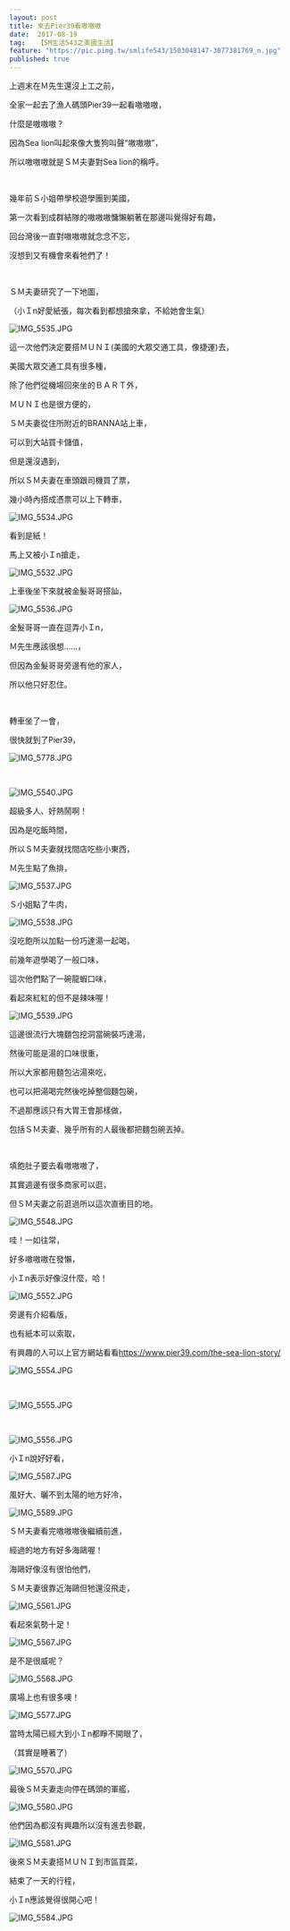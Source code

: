 ```yaml
---
layout: post
title: 來去Pier39看嗷嗷嗷
date:  2017-08-19
tag:   【SM生活543之美國生活】
feature: "https://pic.pimg.tw/smlife543/1503048147-3077381769_n.jpg"
published: true 
---
```

<p>上週末在Ｍ先生還沒上工之前，</p>

<p>全家一起去了漁人碼頭Pier39一起看嗷嗷嗷，</p>

<p>什麼是嗷嗷嗷？</p>

<p>因為Sea lion叫起來像大隻狗叫聲“嗷嗷嗷”，</p>

<p>所以嗷嗷嗷就是ＳＭ夫妻對Sea lion的稱呼。</p>

<p>&nbsp;</p>

<p>幾年前Ｓ小姐帶學校遊學團到美國，</p>

<p>第一次看到成群結隊的嗷嗷嗷慵懶躺著在那邊叫覺得好有趣，</p>

<p>回台灣後一直對嗷嗷嗷就念念不忘，</p>

<p>沒想到又有機會來看牠們了！</p>

<p>&nbsp;</p>

<p>ＳＭ夫妻研究了一下地圖，</p>

<p>（小Ｉn好愛紙張，每次看到都想搶來拿，不給她會生氣）</p>

<p><img alt="IMG_5535.JPG" src="https://pic.pimg.tw/smlife543/1503048147-3077381769_n.jpg" title="IMG_5535.JPG"></p>

<p>這一次他們決定要搭ＭＵＮＩ(美國的大眾交通工具，像捷運)去，</p>

<p>美國大眾交通工具有很多種，</p>

<p>除了他們從機場回來坐的ＢＡＲＴ外，</p>

<p>ＭＵＮＩ也是很方便的，</p>

<p>ＳＭ夫妻從住所附近的BRANNA站上車，</p>

<p>可以到大站買卡儲值，</p>

<p>但是還沒遇到，</p>

<p>所以ＳＭ夫妻在車頭跟司機買了票，</p>

<p>幾小時內搭成憑票可以上下轉車，</p>

<p><img alt="IMG_5534.JPG" src="https://pic.pimg.tw/smlife543/1503048157-4020092760_n.jpg" title="IMG_5534.JPG"></p>

<p>看到是紙！</p>

<p>馬上又被小Ｉn搶走，</p>

<p><img alt="IMG_5532.JPG" src="https://pic.pimg.tw/smlife543/1503048170-2354961645_n.jpg" title="IMG_5532.JPG"></p>

<p>上車後坐下來就被金髮哥哥搭訕，</p>

<p><img alt="IMG_5536.JPG" src="https://pic.pimg.tw/smlife543/1503048194-3837275113_n.jpg" title="IMG_5536.JPG"></p>

<p>金髮哥哥一直在逗弄小Ｉn，</p>

<p>Ｍ先生應該很想......，</p>

<p>但因為金髮哥哥旁邊有他的家人，</p>

<p>所以他只好忍住。</p>

<p>&nbsp;</p>

<p>轉車坐了一會，</p>

<p>很快就到了Pier39，</p>

<p><img alt="IMG_5778.JPG" src="https://pic.pimg.tw/smlife543/1503208098-2489189022_n.jpg" title="IMG_5778.JPG"></p>

<p>&nbsp;</p>

<p><img alt="IMG_5540.JPG" src="https://pic.pimg.tw/smlife543/1503048257-1737809906_n.jpg" title="IMG_5540.JPG"></p>

<p>超級多人、好熱鬧啊！</p>

<p>因為是吃飯時間，</p>

<p>所以ＳＭ夫妻就找間店吃些小東西，</p>

<p>Ｍ先生點了魚排，</p>

<p><img alt="IMG_5537.JPG" src="https://pic.pimg.tw/smlife543/1503048217-55508733_n.jpg" title="IMG_5537.JPG"></p>

<p>Ｓ小姐點了牛肉，</p>

<p><img alt="IMG_5538.JPG" src="https://pic.pimg.tw/smlife543/1503048230-3325377167_n.jpg" title="IMG_5538.JPG"></p>

<p>沒吃飽所以加點一份巧達湯一起喝，</p>

<p>前幾年遊學喝了一般口味，</p>

<p>這次他們點了一碗龍蝦口味，</p>

<p>看起來紅紅的但不是辣味喔！</p>

<p><img alt="IMG_5539.JPG" src="https://pic.pimg.tw/smlife543/1503048241-292242171_n.jpg" title="IMG_5539.JPG"></p>

<p>這邊很流行大塊麵包挖洞當碗裝巧達湯，</p>

<p>然後可能是湯的口味很重，</p>

<p>所以大家都用麵包沾湯來吃，</p>

<p>也可以把湯喝完然後吃掉整個麵包碗，</p>

<p>不過那應該只有大胃王會那樣做，</p>

<p>包括ＳＭ夫妻、幾乎所有的人最後都把麵包碗丟掉。</p>

<p>&nbsp;</p>

<p>填飽肚子要去看嗷嗷嗷了，</p>

<p>其實週邊有很多商家可以逛，</p>

<p>但ＳＭ夫妻之前逛過所以這次直衝目的地。</p>

<p><img alt="IMG_5548.JPG" src="https://pic.pimg.tw/smlife543/1503048272-766284065_n.jpg" title="IMG_5548.JPG"></p>

<p>哇！一如往常，</p>

<p>好多嗷嗷嗷在發懶，</p>

<p>小Ｉn表示好像沒什麼，哈！</p>

<p><img alt="IMG_5552.JPG" src="https://pic.pimg.tw/smlife543/1503048286-3524354640_n.jpg" title="IMG_5552.JPG"></p>

<p>旁邊有介紹看版，</p>

<p>也有紙本可以索取，</p>

<p>有興趣的人可以上官方網站看看<a href="https://www.pier39.com/the-sea-lion-story/">https://www.pier39.com/the-sea-lion-story/</a></p>

<p><img alt="IMG_5554.JPG" src="https://pic.pimg.tw/smlife543/1503048315-3131504727_n.jpg" title="IMG_5554.JPG"></p>

<p>&nbsp;</p>

<p><img alt="IMG_5555.JPG" src="https://pic.pimg.tw/smlife543/1503048344-3537164699_n.jpg" title="IMG_5555.JPG"></p>

<p>&nbsp;</p>

<p><img alt="IMG_5556.JPG" src="https://pic.pimg.tw/smlife543/1503048358-3082231197_n.jpg" title="IMG_5556.JPG"></p>

<p>小Ｉn說好好看，</p>

<p><img alt="IMG_5587.JPG" src="https://pic.pimg.tw/smlife543/1503048489-3149576030_n.jpg" title="IMG_5587.JPG"></p>

<p>風好大、曬不到太陽的地方好冷，</p>

<p><img alt="IMG_5589.JPG" src="https://pic.pimg.tw/smlife543/1503048512-3122958075_n.jpg" title="IMG_5589.JPG"></p>

<p>ＳＭ夫妻看完嗷嗷嗷後繼續前進，</p>

<p>經過的地方有好多海鷗喔！</p>

<p>海鷗好像沒有很怕他們，</p>

<p>ＳＭ夫妻很靠近海鷗但牠還沒飛走，</p>

<p><img alt="IMG_5561.JPG" src="https://pic.pimg.tw/smlife543/1503048379-1047399006_n.jpg" title="IMG_5561.JPG"></p>

<p>看起來氣勢十足！</p>

<p><img alt="IMG_5567.JPG" src="https://pic.pimg.tw/smlife543/1503048400-2692436400_n.jpg" title="IMG_5567.JPG"></p>

<p>是不是很威呢？</p>

<p><img alt="IMG_5568.JPG" src="https://pic.pimg.tw/smlife543/1503048415-2547681785_n.jpg" title="IMG_5568.JPG"></p>

<p>廣場上也有很多噢！</p>

<p><img alt="IMG_5577.JPG" src="https://pic.pimg.tw/smlife543/1503048440-2665099952_n.jpg" title="IMG_5577.JPG"></p>

<p>當時太陽已經大到小Ｉn都睜不開眼了，</p>

<p>（其實是睡著了）</p>

<p><img alt="IMG_5570.JPG" src="https://pic.pimg.tw/smlife543/1503048428-2933258110_n.jpg" title="IMG_5570.JPG"></p>

<p>最後ＳＭ夫妻走向停在碼頭的軍艦，</p>

<p><img alt="IMG_5580.JPG" src="https://pic.pimg.tw/smlife543/1503048450-2188005286_n.jpg" title="IMG_5580.JPG"></p>

<p>他們因為都沒有興趣所以沒有進去參觀，</p>

<p><img alt="IMG_5581.JPG" src="https://pic.pimg.tw/smlife543/1503048462-567194164_n.jpg" title="IMG_5581.JPG"></p>

<p>後來ＳＭ夫妻搭ＭＵＮＩ到市區買菜，</p>

<p>結束了一天的行程，</p>

<p>小Ｉn應該覺得很開心吧！</p>

<p><img alt="IMG_5584.JPG" src="https://pic.pimg.tw/smlife543/1503048475-3413099312_n.jpg" title="IMG_5584.JPG"></p>

